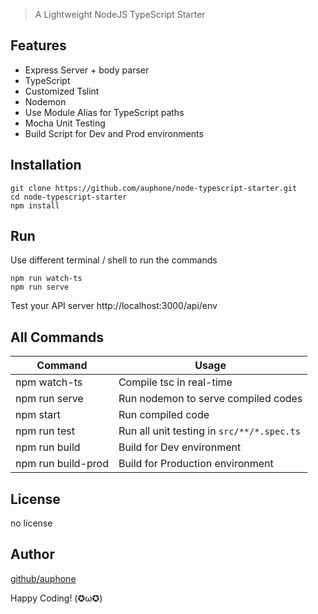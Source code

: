 > A Lightweight NodeJS TypeScript Starter

## Features
- Express Server + body parser
- TypeScript
- Customized Tslint
- Nodemon
- Use Module Alias for TypeScript paths
- Mocha Unit Testing
- Build Script for Dev and Prod environments


## Installation
```
git clone https://github.com/auphone/node-typescript-starter.git
cd node-typescript-starter
npm install
```

## Run
Use different terminal / shell to run the commands
```
npm run watch-ts
npm run serve
```

Test your API server
http://localhost:3000/api/env

## All Commands
| Command | Usage |
| --- | --- |
| npm watch-ts | Compile tsc in real-time |
| npm run serve | Run nodemon to serve compiled codes |
| npm start | Run compiled code |
| npm run test | Run all unit testing in `src/**/*.spec.ts` |
| npm run build | Build for Dev environment |
| npm run build-prod | Build for Production environment |

## License
no license

## Author
[github/auphone](https://github.com/auphone)


Happy Coding! (✪ω✪)